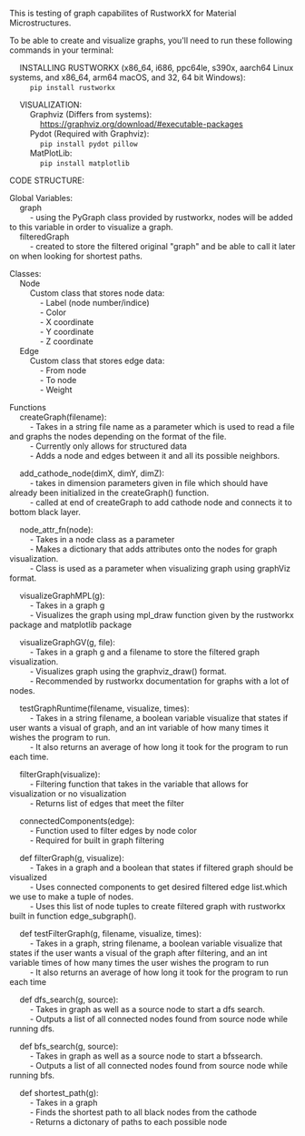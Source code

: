This is testing of graph capabilites of RustworkX for Material Microstructures.

To be able to create and visualize graphs, you'll need to run these following commands in your terminal:  
  
&emsp; INSTALLING RUSTWORKX (x86_64, i686, ppc64le, s390x, aarch64 Linux systems, and x86_64, arm64 macOS, and 32, 64 bit Windows):  
  &emsp; &emsp; `pip install rustworkx`  
  
&emsp; VISUALIZATION:  
  &emsp; &emsp; Graphviz (Differs from systems):  
    &emsp; &emsp; &emsp; https://graphviz.org/download/#executable-packages  
  &emsp; &emsp; Pydot (Required with Graphviz):  
    &emsp; &emsp; &emsp; `pip install pydot pillow`  
     &emsp; &emsp; MatPlotLib:  
  &emsp; &emsp; &emsp; `pip install matplotlib`
  
CODE STRUCTURE:  
  
Global Variables:  
  &emsp; graph  
    &emsp; &emsp; - using the PyGraph class provided by rustworkx, nodes will be added to this variable in order to visualize a graph.  
  &emsp; filteredGraph  
    &emsp; &emsp; - created to store the filtered original "graph" and be able to call it later on when looking for shortest paths.  

Classes:  
  &emsp; Node  
    &emsp; &emsp; Custom class that stores node data:  
      &emsp; &emsp; &emsp; - Label (node number/indice)  
      &emsp; &emsp; &emsp; - Color  
      &emsp; &emsp; &emsp; - X coordinate  
      &emsp; &emsp; &emsp; - Y coordinate  
      &emsp; &emsp; &emsp; - Z coordinate  
  &emsp; Edge  
    &emsp; &emsp; Custom class that stores edge data:  
      &emsp; &emsp; &emsp; - From node  
      &emsp; &emsp; &emsp; - To node  
      &emsp; &emsp; &emsp; - Weight  

Functions  
  &emsp; createGraph(filename):  
    &emsp; &emsp; - Takes in a string file name as a parameter which is used to read a file and graphs the nodes depending on the format of the file.  
    &emsp; &emsp; - Currently only allows for structured data  
    &emsp; &emsp; - Adds a node and edges between it and all its possible neighbors.  

 &emsp;  add_cathode_node(dimX, dimY, dimZ):  
    &emsp; &emsp; - takes in dimension parameters given in file which should have already been initialized in the createGraph() function.  
    &emsp; &emsp; - called at end of createGraph to add cathode node and connects it to bottom black layer.  
    
  &emsp; node_attr_fn(node):  
    &emsp; &emsp; - Takes in a node class as a parameter  
    &emsp; &emsp; - Makes a dictionary that adds attributes onto the nodes for graph visualization.  
    &emsp; &emsp; - Class is used as a parameter when visualizing graph using graphViz format.  

 &emsp;  visualizeGraphMPL(g):  
    &emsp; &emsp; - Takes in a graph g  
    &emsp; &emsp; - Visualizes the graph using mpl_draw function given by the rustworkx package and matplotlib package  

  &emsp; visualizeGraphGV(g, file):  
    &emsp; &emsp; - Takes in a graph g and a filename to store the filtered graph visualization.  
    &emsp; &emsp; - Visualizes graph using the graphviz_draw() format.  
    &emsp; &emsp; - Recommended by rustworkx documentation for graphs with a lot of nodes.  

  &emsp; testGraphRuntime(filename, visualize, times):  
    &emsp; &emsp; - Takes in a string filename, a boolean variable visualize that states if user wants a visual of graph, and an int variable of how many times it wishes the program to run.  
    &emsp; &emsp; - It also returns an average of how long it took for the program to run each time.  

  &emsp; filterGraph(visualize):  
    &emsp; &emsp; - Filtering function that takes in the variable that allows for visualization or no visualization  
    &emsp; &emsp; - Returns list of edges that meet the filter  

  &emsp; connectedComponents(edge):  
    &emsp; &emsp; - Function used to filter edges by node color  
    &emsp; &emsp; - Required for built in graph filtering  

  &emsp; def filterGraph(g, visualize):  
    &emsp; &emsp; - Takes in a graph and a boolean that states if filtered graph should be visualized	 
    &emsp; &emsp; - Uses connected components to get desired filtered edge list.which we use to make a tuple of nodes.  
    &emsp; &emsp; - Uses this list of node tuples to create filtered graph with rustworkx built in function edge_subgraph().  
  
 &emsp;  def testFilterGraph(g, filename, visualize, times):  
    &emsp; &emsp; - Takes in a graph, string filename, a boolean variable visualize that states if the user wants a visual of the graph after filtering, and an int variable times of how many times the user wishes the program to run  
    &emsp; &emsp; - It also returns an average of how long it took for the program to run each time  

  &emsp; def dfs_search(g, source):  
    &emsp; &emsp; - Takes in graph as well as a source node to start a dfs search.  
    &emsp; &emsp; - Outputs a list of all connected nodes found from source node while running dfs.  

  &emsp; def bfs_search(g, source):  
    &emsp; &emsp; - Takes in graph as well as a source node to start a bfssearch.  
    &emsp; &emsp; - Outputs a list of all connected nodes found from source node while running bfs.  

  &emsp; def shortest_path(g):  
    &emsp; &emsp; - Takes in a graph  
    &emsp; &emsp; - Finds the shortest path to all black nodes from the cathode  
    &emsp; &emsp; - Returns a dictonary of paths to each possible node  
